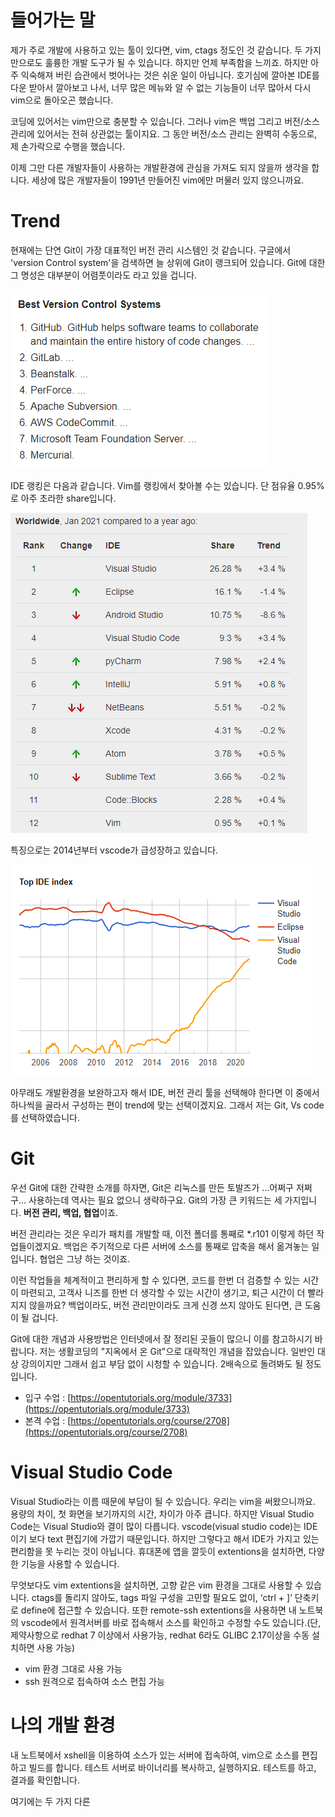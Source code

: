 # 들어가는 말

제가 주로 개발에 사용하고 있는 툴이 있다면, vim, ctags 정도인 것 같습니다. 두 가지만으로도 훌륭한 개발 도구가 될 수 있습니다. 하지만 언제 부족함을 느끼죠. 하지만 아주 익숙해져 버린 습관에서 벗어나는 것은 쉬운 일이 아닙니다. 호기심에 깔아본 IDE를 다운 받아서 깔아보고 나서, 너무 많은 메뉴와 알 수 없는 기능들이 너무 많아서 다시 vim으로 돌아오곤 했습니다.

코딩에 있어서는 vim만으로 충분할 수 있습니다. 그러나 vim은 백업 그리고 버전/소스 관리에 있어서는 전혀 상관없는 툴이지요. 그 동안 버전/소스 관리는 완벽히 수동으로, 제 손가락으로 수행을 했습니다.

이제 그만 다른 개발자들이 사용하는 개발환경에 관심을 가져도 되지 않을까 생각을 합니다. 세상에 많은 개발자들이 1991년 만들어진 vim에만 머물러 있지 않으니까요.

# Trend

현재에는 단연 Git이 가장 대표적인 버전 관리 시스템인 것 같습니다. 구글에서
'version Control system'을 검색하면 늘 상위에 Git이 랭크되어 있습니다. Git에 대한 그 명성은 대부분이 어렴풋이라도 라고 있을 겁니다.

![VCS 랭킹](./pictures/clip_image001.png)

IDE 랭킹은 다음과 같습니다. Vim를 랭킹에서 찾아볼 수는 있습니다. 단 점유율 0.95%로 아주 초라한 share입니다.

![IDE 랭킹](./pictures/clip_image002.png)

특징으로는 2014년부터 vscode가 급성장하고 있습니다.

![vscode 급성장](./pictures/clip_image003.png)

아무래도 개발환경을 보완하고자 해서 IDE, 버전 관리 툴을 선택해야 한다면 이 중에서 하나씩을 골라서 구성하는 편이 trend에 맞는 선택이겠지요. 그래서 저는 Git, Vs code를 선택하였습니다.

# Git

우선 Git에 대한 간략한 소개를 하자면, Git은 리눅스를 만든 토발즈가 …어쩌구 저쩌구… 사용하는데 역사는 필요 없으니 생략하구요. Git의 가장 큰 키워드는 세 가지입니다. **버전 관리, 백업, 협업**이죠.

버전 관리라는 것은 우리가 패치를 개발할 때, 이전 폴더를 통째로 *.r101 이렇게 하던 작업들이겠지요. 백업은 주기적으로 다른 서버에 소스를 통째로 압축을 해서 옮겨놓는
일입니다. 협업은 그냥 하는 것이죠.

이런 작업들을 체계적이고 편리하게 할 수 있다면, 코드를 한번 더 검증할 수 있는 시간이 마련되고, 고객사 니즈를 한번 더 생각할 수 있는 시간이 생기고, 퇴근 시간이 더 빨라지지 않을까요? 백업이라도, 버전 관리만이라도 크게 신경 쓰지 않아도 된다면, 큰 도움이 될 겁니다.

Git에 대한 개념과 사용방법은 인터넷에서 잘 정리된 곳들이 많으니 이를 참고하시기 바랍니다. 저는 생활코딩의 "지옥에서 온 Git"으로 대략적인 개념을 잡았습니다. 일반인 대상 강의이지만 그래서 쉽고 부담 없이 시청할 수 있습니다. 2배속으로 돌려봐도 될 정도입니다.

- 입구 수업 : [https://opentutorials.org/module/3733](https://opentutorials.org/module/3733)
- 본격 수업 : [https://opentutorials.org/course/2708](https://opentutorials.org/course/2708)

# Visual Studio Code

Visual Studio라는 이름 때문에 부담이 될 수 있습니다. 우리는 vim을 써왔으니까요. 용량의 차이, 첫 화면을 보기까지의 시간, 차이가 아주 큽니다. 하지만 Visual Studio Code는 Visual Studio와 결이 많이 다릅니다. vscode(visual studio code)는 IDE이기
보다 text 편집기에 가깝기 때문입니다. 하지만 그렇다고 해서 IDE가 가지고 있는 편리함을 못 누리는 것이 아닙니다. 휴대폰에 앱을 깔듯이 extentions을 설치하면, 다양한 기능을 사용할 수 있습니다.

무엇보다도 vim extentions을 설치하면, 고향 같은 vim 환경을 그대로 사용할 수 있습니다. ctags를 돌리지 않아도, tags 파일 구성을 고민할 필요도 없이, ‘ctrl + ]’ 단축키로 define에 접근할 수 있습니다. 또한 remote-ssh extentions을 사용하면 내 노트북의 vscode에서 원격서버를 바로 접속해서 소스를 확인하고 수정할 수도 있습니다.(단,
제약사항으로 redhat 7 이상에서 사용가능, redhat 6라도 GLIBC 2.17이상을 수동 설치하면 사용 가능)

- vim 환경 그대로 사용 가능
- ssh 원격으로 접속하여 소스 편집 가능

# 나의 개발 환경

내 노트북에서 xshell을 이용하여 소스가 있는 서버에 접속하여, vim으로
소스를 편집하고 빌드를 합니다. 테스트 서버로 바이너리를 복사하고, 실행하지요. 테스트를 하고, 결과를 확인합니다.

여기에는 두 가지 다른

